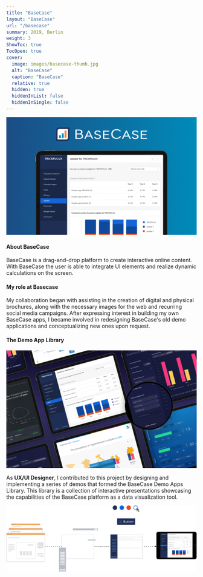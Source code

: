 ```yaml
---
title: "BaseCase"
layout: "BaseCase"
url: "/basecase"
summary: 2019, Berlin
weight: 3
ShowToc: true
TocOpen: true
cover:
  image: images/basecase-thumb.jpg
  alt: "BaseCase"
  caption: "BaseCase"
  relative: true
  hidden: true
  hiddenInList: false
  hiddenInSingle: false
---
```


![BaseCase](images/basecase-thumb.jpg)

#### About BaseCase

BaseCase is a drag-and-drop platform to create interactive online content. With BaseCase the user is able to integrate UI elements and realize dynamic calculations on the screen.

#### My role at Basecase

My collaboration began with assisting in the creation of digital and physical brochures, along with the necessary images for the web and recurring social media campaigns. After expressing interest in building my own BaseCase apps, I became involved in redesigning BaseCase's old demo applications and conceptualizing new ones upon request.

#### The Demo App Library

![BaseCase Demo App](images/demo-apps.jpg)

As **UX/UI Designer**, I contributed to this project by designing and implementing a series of demos that formed the BaseCase Demo Apps Library. This library is a collection of interactive presentations showcasing the capabilities of the BaseCase platform as a data visualization tool.

![BC Demo Apps Brief](images/bc-demo-apps-brief.svg)
